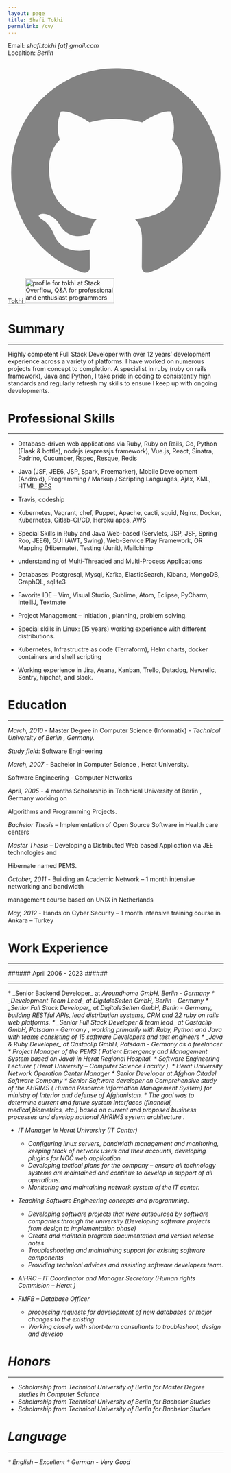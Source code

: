 ```yaml
---
layout: page
title: Shafi Tokhi
permalink: /cv/
---
```


Email: <em>shafi.tokhi [at] gmail.com</em><br>
Localtion: <em> Berlin </em>

<a href="https://github.com/{{ site.github_username }}">
              <span class="icon  icon--github">
                <svg viewBox="0 0 16 16">
                  <path fill="#828282" d="M7.999,0.431c-4.285,0-7.76,3.474-7.76,7.761 c0,3.428,2.223,6.337,5.307,7.363c0.388,0.071,0.53-0.168,0.53-0.374c0-0.184-0.007-0.672-0.01-1.32 c-2.159,0.469-2.614-1.04-2.614-1.04c-0.353-0.896-0.862-1.135-0.862-1.135c-0.705-0.481,0.053-0.472,0.053-0.472 c0.779,0.055,1.189,0.8,1.189,0.8c0.692,1.186,1.816,0.843,2.258,0.645c0.071-0.502,0.271-0.843,0.493-1.037 C4.86,11.425,3.049,10.76,3.049,7.786c0-0.847,0.302-1.54,0.799-2.082C3.768,5.507,3.501,4.718,3.924,3.65 c0,0,0.652-0.209,2.134,0.796C6.677,4.273,7.34,4.187,8,4.184c0.659,0.003,1.323,0.089,1.943,0.261 c1.482-1.004,2.132-0.796,2.132-0.796c0.423,1.068,0.157,1.857,0.077,2.054c0.497,0.542,0.798,1.235,0.798,2.082 c0,2.981-1.814,3.637-3.543,3.829c0.279,0.24,0.527,0.713,0.527,1.437c0,1.037-0.01,1.874-0.01,2.129 c0,0.208,0.14,0.449,0.534,0.373c3.081-1.028,5.302-3.935,5.302-7.362C15.76,3.906,12.285,0.431,7.999,0.431z"/>
                </svg>
             </span>  Tokhi

<a href="http://stackoverflow.com/users/277740/tokhi">
<img src="http://stackoverflow.com/users/flair/277740.png?theme=clean" width="208" height="58" alt="profile for tokhi at Stack Overflow, Q&amp;A for professional and enthusiast programmers" title="profile for tokhi at Stack Overflow, Q&amp;A for professional and enthusiast programmers">
</a>

          

# Summary

<hr>
Highly competent Full Stack Developer with over 12 years’ development experience across a variety of platforms. I have worked on numerous projects from concept to completion. A specialist in ruby (ruby on rails framework), Java and Python, I take pride in coding to consistently high standards and regularly refresh my skills to ensure I keep up with ongoing developments.
<br>


# Professional Skills

<hr>

* Database-driven web applications via Ruby, Ruby on Rails, Go, Python (Flask & bottle), nodejs (expressjs framework), Vue.js, React, Sinatra, Padrino, Cucumber, Rspec, Resque, Redis
* Java (JSF, JEE6, JSP, Spark, Freemarker), Mobile Development (Android), Programming / Markup / Scripting Languages, Ajax, XML, HTML, <a href="https://ipfs.io/ipfs/QmNhFJjGcMPqpuYfxL62VVB9528NXqDNMFXiqN5bgFYiZ1/its-time-for-the-permanent-web.html">IPFS</a>
* Travis, codeship
* Kubernetes, Vagrant, chef, Puppet, Apache, cacti, squid, Nginx, Docker, Kubernetes, Gitlab-CI/CD, Heroku apps, AWS

* Special Skills in Ruby and Java  Web-based (Servlets, JSP, JSF, Spring Roo, JEE6), GUI (AWT, Swing), Web-Service Play Framework, OR Mapping (Hibernate), Testing (Junit), Mailchimp

* understanding of Multi-Threaded and Multi-Process Applications

* Databases: Postgresql, Mysql, Kafka, ElasticSearch, Kibana, MongoDB, GraphQL, sqlite3

* Favorite IDE – Vim, Visual Studio, Sublime, Atom, Eclipse, PyCharm, IntelliJ, Textmate

* Project Management – Initiation , planning, problem solving.

* Special skills in Linux: (15 years) working experience with different distributions.

* Kubernetes, Infrastructre as code (Terraform), Helm charts, docker containers and shell scripting

* Working experience in Jira, Asana, Kanban, Trello, Datadog, Newrelic, Sentry, hipchat, and slack.


# Education
<hr>

<em>March, 2010</em> - Master Degree in Computer Science (Informatik) - _Technical University of Berlin , Germany._

<em>Study field</em>: Software Engineering

<em>March, 2007</em> - Bachelor in Computer Science , Herat University.

Software Engineering - Computer Networks 

<em>April, 2005</em> - 4 months Scholarship in Technical University of Berlin , Germany working on 

Algorithms and Programming Projects.

<em>Bachelor Thesis</em> – Implementation of Open Source Software in Health care centers

<em>Master Thesis</em> – Developing a Distributed Web based Application via JEE technologies and 

Hibernate named PEMS.

<em>October, 2011</em> - Building an Academic Network – 1 month intensive networking and bandwidth 

management course based on UNIX in Netherlands

<em>May, 2012</em> - Hands on Cyber Security – 1 month intensive training course in Ankara – Turkey

# Work Experience
<hr>
###### April 2006 - 2023 ######
<hr>
* _Senior Backend Developer_ at <em>Aroundhome GmbH, Berlin - Germany<em>
* _Development Team Lead_ at <em>DigitaleSeiten GmbH, Berlin - Germany<em>
* _Senior Full Stack Developer_ at <em>DigitaleSeiten GmbH, Berlin - Germany<em>, building RESTful APIs, lead distribution systems, CRM and 22 ruby on rails web platforms.
* _Senior Full Stack Developer & team lead_ at <em>Castaclip GmbH, Potsdam - Germany<em> , working primarily with Ruby, Python and Java with teams consisting of 15 software Developers and test engineers
* _Java & Ruby Developer_ at <em>Castaclip GmbH, Potsdam - Germany<em> as a freelancer
* Project Manager of the PEMS ( Patient Emergency and Management System based on Java) in Herat Regional Hospital.
* Software Engineering Lecturer ( Herat University – Computer Science Faculty ).
* Herat University Network Operation Center Manager
* Senior Developer at Afghan Citadel Software Company 
* Senior Software developer on Comprehensive study of the AHRIMS ( Human Resource Information Management System) for ministry of Interior and defense of Afghanistan. 
  * The goal was to determine current and future system interfaces (financial, medical,biometrics, etc.) based on current and proposed business processes and develop national AHRIMS system architecture .
 
* IT Manager in Herat University (IT Center)
  * Configuring linux servers, bandwidth management and monitoring, keeping track of network users and their accounts, developing plugins for NOC web application.
  * Developing tactical plans for the company – ensure all technology systems are maintained and continue to develop in support of all operations.
  * Monitoring and maintaining network system of the IT center. 
  
* Teaching Software Engineering concepts and programming.
  * Developing software projects that were outsourced by software companies through the university (Developing software projects from design to implementation phase)
  * Create and maintain program documentation and version release notes
  * Troubleshooting and maintaining support for existing software components
  * Providing technical advices and assisting software developers team.

* AIHRC – IT Coordinator and Manager Secretary (Human rights Commision – Herat )

* FMFB – Database Officer
  * processing requests for development of new databases or major changes to the existing 
  * Working closely with short-term consultants to troubleshoot, design and develop 

# Honors
<hr>

* Scholarship from Technical University of Berlin for Master Degree studies in Computer Science
* Scholarship from Technical University of Berlin for Bachelor Studies
* Scholarship from Technical University of Berlin for Bachelor Studies

# Language
<hr>
* English – Excellent 
* German - Very Good
